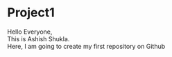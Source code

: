 # Project1
Hello Everyone, <br>
This is Ashish Shukla. <br>
Here, I am going to create my first repository on Github

